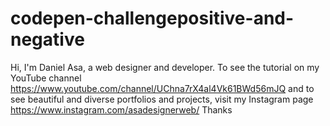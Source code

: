 # codepen-challengepositive-and-negative
Hi, I'm Daniel Asa, a web designer and developer. To see the tutorial on my YouTube channel https://www.youtube.com/channel/UChna7rX4al4Vk61BWd56mJQ and to see beautiful and diverse portfolios and projects, visit my Instagram page https://www.instagram.com/asadesignerweb/ Thanks
